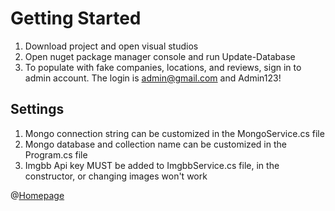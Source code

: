 # Getting Started
1. Download project and open visual studios
2. Open nuget package manager console and run Update-Database
3. To populate with fake companies, locations, and reviews, sign in to admin account. The login is admin@gmail.com and Admin123!

## Settings
1. Mongo connection string can be customized in the MongoService.cs file
2. Mongo database and collection name can be customized in the Program.cs file
3. Imgbb Api key MUST be added to ImgbbService.cs file, in the constructor, or changing images won't work

@[Homepage](Images/HomePage.png)
